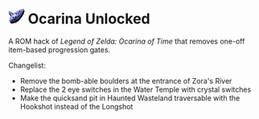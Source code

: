 # ![Ocarina](https://raw.githubusercontent.com/nmacadam/ocarina-unlocked/main/images/ocarina-icon.png "Ocarina Icon") Ocarina Unlocked
A ROM hack of *Legend of Zelda: Ocarina of Time* that removes one-off item-based progression gates.

Changelist:
- Remove the bomb-able boulders at the entrance of Zora's River
- Replace the 2 eye switches in the Water Temple with crystal switches
- Make the quicksand pit in Haunted Wasteland traversable with the Hookshot instead of the Longshot